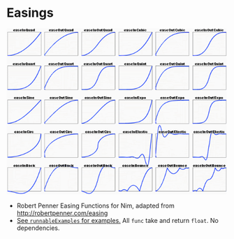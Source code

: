 # Easings

![](https://raw.githubusercontent.com/juancarlospaco/nim-easings/master/easings.gif "Robert Penner Easing Functions for Nim")

- Robert Penner Easing Functions for Nim, adapted from http://robertpenner.com/easing
- [See `runnableExamples` for examples.](https://github.com/juancarlospaco/nim-easings/blob/master/src/easings.nim#L25-L40) All `func` take and return `float`. No dependencies.
